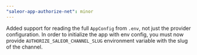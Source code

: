 ```yaml
---
"saleor-app-authorize-net": minor
---
```


Added support for reading the full `AppConfig` from `.env`, not just the provider configuration. In order to initialize the app with env config, you must now provide `AUTHORIZE_SALEOR_CHANNEL_SLUG` environment variable with the slug of the channel.
